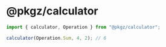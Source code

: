 # @pkgz/calculator

```ts
import { calculator, Operation } from "@pkgz/calculator";

calculator(Operation.Sum, 4, 2); // 6
```
